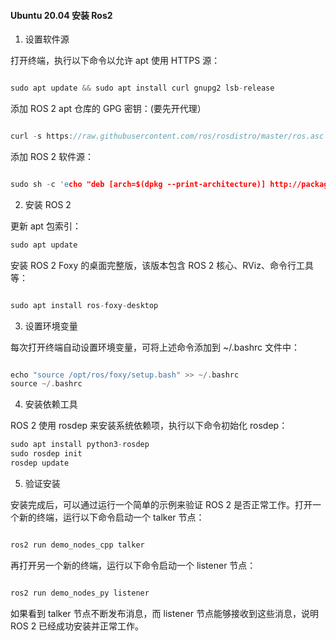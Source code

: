 #### Ubuntu 20.04 安装 Ros2

1. 设置软件源

打开终端，执行以下命令以允许 apt 使用 HTTPS 源：

```C++

sudo apt update && sudo apt install curl gnupg2 lsb-release

```

添加 ROS 2 apt 仓库的 GPG 密钥：(要先开代理）

```C++

curl -s https://raw.githubusercontent.com/ros/rosdistro/master/ros.asc | sudo apt-key add -

```

添加 ROS 2 软件源：

```C++

sudo sh -c 'echo "deb [arch=$(dpkg --print-architecture)] http://packages.ros.org/ros2/ubuntu $(lsb_release -cs) main" > /etc/apt/sources.list.d/ros2-latest.list'

```

2. 安装 ROS 2

更新 apt 包索引：

```C++
sudo apt update
```

安装 ROS 2 Foxy 的桌面完整版，该版本包含 ROS 2 核心、RViz、命令行工具等：

```C++

sudo apt install ros-foxy-desktop

```

3. 设置环境变量
   
每次打开终端自动设置环境变量，可将上述命令添加到 ~/.bashrc 文件中：

```C++

echo "source /opt/ros/foxy/setup.bash" >> ~/.bashrc
source ~/.bashrc

```

4. 安装依赖工具

ROS 2 使用 rosdep 来安装系统依赖项，执行以下命令初始化 rosdep：

```C++
sudo apt install python3-rosdep
sudo rosdep init
rosdep update

```

5. 验证安装

安装完成后，可以通过运行一个简单的示例来验证 ROS 2 是否正常工作。打开一个新的终端，运行以下命令启动一个 talker 节点：

```C++

ros2 run demo_nodes_cpp talker

```

再打开另一个新的终端，运行以下命令启动一个 listener 节点：

```C++

ros2 run demo_nodes_py listener

```

如果看到 talker 节点不断发布消息，而 listener 节点能够接收到这些消息，说明 ROS 2 已经成功安装并正常工作。
